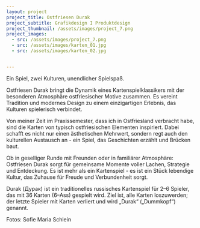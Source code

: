 ```yaml
---
layout: project
project_title: Ostfriesen Durak
project_subtitle: Grafikdesign I Produktdesign
project_thumbnail: /assets/images/project_7.png
project_images:
  - src: /assets/images/project_7.png
  - src: /assets/images/karten_01.jpg
  - src: /assets/images/karten_02.jpg


---
```

Ein Spiel, zwei Kulturen, unendlicher Spielspaß.

Ostfriesen Durak bringt die Dynamik eines Kartenspielklassikers mit der besonderen Atmosphäre ostfriesischer Motive zusammen. Es vereint Tradition und modernes Design zu einem einzigartigen Erlebnis, das Kulturen spielerisch verbindet.

Von meiner Zeit im Praxissemester, dass ich in Ostfriesland verbracht habe, sind die Karten von typisch ostfriesischen Elementen inspiriert. Dabei schafft es nicht nur einen ästhetischen Mehrwert, sondern regt auch den kulturellen Austausch an - ein Spiel, das Geschichten erzählt und Brücken baut.

Ob in geselliger Runde mit Freunden oder in familiärer Atmosphäre: Ostfriesen Durak sorgt für gemeinsame Momente voller Lachen, Strategie und Entdeckung. Es ist mehr als ein Kartenspiel - es ist ein Stück lebendige Kultur, das Zuhause für Freude und Verbundenheit sorgt.

Durak (Дурaк) ist ein traditionelles russisches Kartenspiel für 2–6 Spieler, das mit 36 Karten (6–Ass) gespielt wird. Ziel ist, alle Karten loszuwerden; der letzte Spieler mit Karten verliert und wird „Durak“ („Dummkopf“) genannt. 

Fotos: Sofie Maria Schlein